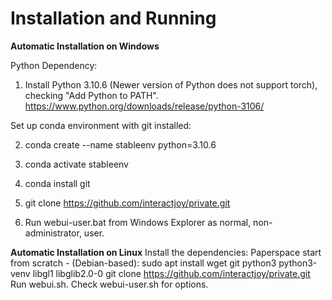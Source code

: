# Installation and Running

**Automatic Installation on Windows**

Python Dependency:
1. Install Python 3.10.6 (Newer version of Python does not support torch), checking "Add Python to PATH".
https://www.python.org/downloads/release/python-3106/

Set up conda environment with git installed:

2. conda create --name stableenv python=3.10.6

3. conda activate stableenv

4. conda install git

5. git clone https://github.com/interactjoy/private.git

6. Run webui-user.bat from Windows Explorer as normal, non-administrator, user.

**Automatic Installation on Linux**
Install the dependencies:
Paperspace start from scratch - (Debian-based):
sudo apt install wget git python3 python3-venv libgl1 libglib2.0-0
git clone https://github.com/interactjoy/private.git
Run webui.sh.
Check webui-user.sh for options.
